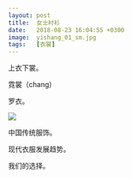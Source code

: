```yaml
---
layout: post
title:  女士衬衫
date:   2018-08-23 16:04:55 +0300
image:  yishang_01_sm.jpg
tags:   [衣裳]
---
```

上衣下裳。

霓裳（chang）

罗衣。

![]({{site.baseurl}}/img/04.jpg)

中国传统服饰。

现代衣服发展趋势。

我们的选择。
